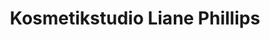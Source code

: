 ---
title: "Kosmetikstudio Liane Phillips"
url: /wunsiedel/kosmetikstudio-liane-phillips/
shop: Kosmetik
---